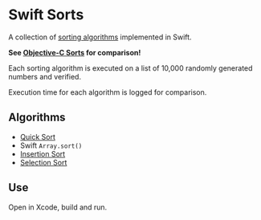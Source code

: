 # Swift Sorts

A collection of [sorting algorithms](http://xkcd.com/1185/) implemented in Swift.

**See [Objective-C Sorts](https://github.com/jessesquires/objc-sorts) for comparison!**

Each sorting algorithm is executed on a list of 10,000 randomly generated numbers and verified.

Execution time for each algorithm is logged for comparison.

## Algorithms

* [Quick Sort](http://en.wikipedia.org/wiki/Quicksort)
* Swift `Array.sort()`
* [Insertion Sort](http://en.wikipedia.org/wiki/Insertion_sort)
* [Selection Sort](http://en.wikipedia.org/wiki/Selection_sort)

## Use

Open in Xcode, build and run.
